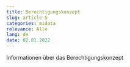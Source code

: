 ```yaml
---
title: Berechtigungskonzept
slug: article-5
categories: midata
relevance: Alle
lang: de
date: 02.01.2022
---
```


Informationen über das Berechtigungskonzept

